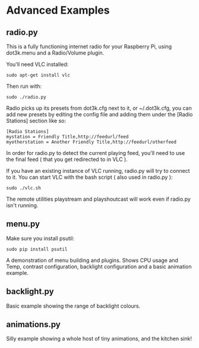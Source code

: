 Advanced Examples
=================

radio.py
--------

This is a fully functioning internet radio for your Raspberry Pi, using dot3k.menu and a Radio/Volume plugin.

You'll need VLC installed:

    sudo apt-get install vlc

Then run with:

    sudo ./radio.py

Radio picks up its presets from dot3k.cfg next to it, or ~/.dot3k.cfg, you can add new presets by editing the config file and adding them under the [Radio Stations] section like so:

    [Radio Stations]
    mystation = Friendly Title,http://feedurl/feed
    myotherstation = Another Friendly Title,http://feedurl/otherfeed

In order for radio.py to detect the current playing feed, you'll need to use the final feed ( that you get redirected to in VLC ).

If you have an existing instance of VLC running, radio.py will try to connect to it. You can start VLC with the bash script ( also used in radio.py ):

    sudo ./vlc.sh

The remote utilities playstream and playshoutcast will work even if radio.py isn't running.

menu.py
------

Make sure you install psutil:

    sudo pip install psutil

A demonstration of menu building and plugins. Shows CPU usage and Temp, contrast configuration, backlight configuration and a basic animation example.


backlight.py
------------

Basic example showing the range of backlight colours.

animations.py
-------------

Silly example showing a whole host of tiny animations, and the kitchen sink!
